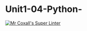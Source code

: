 # Unit1-04-Python-
[![Mr Coxall's Super Linter](https://github.com/ICS3U-C-Programming-John-Mikhaiel/Unit1-04-Python/workflows/Mr%20Coxall's%20Super%20Linter/badge.svg)](https://github.com/ICS3U-C-Programming-John-Mikhaiel/Unit1-04-Python/actions/) 
